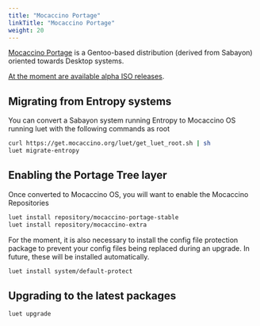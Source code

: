 ```yaml
---
title: "Mocaccino Portage"
linkTitle: "Mocaccino Portage"
weight: 20
---
```


[Mocaccino Portage](https://github.com/mocaccinoOS/portage-tree) is a Gentoo-based distribution (derived from Sabayon) oriented towards Desktop systems.

[At the moment are available alpha ISO releases](https://get.mocaccino.org/minio/mocaccino-iso).

## Migrating from Entropy systems

You can convert a Sabayon system running Entropy to Mocaccino OS running luet with the following commands as root

```bash
curl https://get.mocaccino.org/luet/get_luet_root.sh | sh
luet migrate-entropy
```

## Enabling the Portage Tree layer

Once converted to Mocaccino OS, you will want to enable the Mocaccino Repositories

```bash
luet install repository/mocaccino-portage-stable
luet install repository/mocaccino-extra
```

For the moment, it is also necessary to install the config file protection package to prevent your config files being replaced during an upgrade. In future, these will be installed automatically.

```bash
luet install system/default-protect 
```

## Upgrading to the latest packages

```bash
luet upgrade
```
